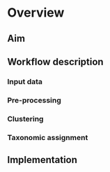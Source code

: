 # Overview

## Aim

## Workflow description

### Input data

### Pre-processing

### Clustering

### Taxonomic assignment

## Implementation
